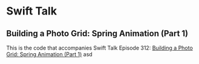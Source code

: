 # Swift Talk
## Building a Photo Grid: Spring Animation (Part 1)

This is the code that accompanies Swift Talk Episode 312: [Building a Photo Grid: Spring Animation (Part 1)](https://talk.objc.io/episodes/S01E312-building-a-photo-grid-spring-animation-part-1)
asd